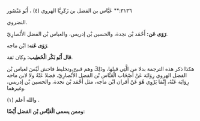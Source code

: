 ٣١٣٦:** عَبَّاس بن الفضل بن زَكَرِيَّا الهروي (٤) ، أَبُو مَنْصُور

النضروي.

**رَوَى عَن:** أَحْمَد بْن نجدة، والحسين بْن إدريس، والعباس بْن الفضل الأَنْصارِيّ.

**رَوَى عَنه:** ابْن ماجه.

**قال أَبُو بَكْر الْخَطِيب:** وكان ثقة.

هكذا ذكر هذه الترجمة بدلا من الَّتِي قبلها، وذَلِكَ وهم قبيح،وتخليط فاحش لَيْسَ لعباس بْن الفضل الهروي رِوَايَة عَنْ أَصْحَاب الْعَبَّاس بْن الفضل الأَنْصارِيّ، فضلا عَنْهُ ولا لابن ماجه رِوَايَة عَنْهُ، إِنَّمَا يَرْوِي هُوَ عَنْ أقران ابْن ماجه، مثل أَحْمَد بْن نجدة، والحسين بْن إدريس، وغيرهما.

والله أعلم (١) .

**وممن يسمى الْعَبَّاس بْن الفضل أَيْضًا:**